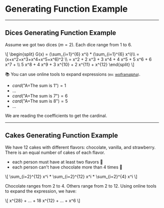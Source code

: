 # Generating Function Example

<hr class="sep-both">

## Dices Generating Function Example

<div class="row row-cols-lg-2"><div>

Assume we got two dices ($m=2$). Each dice range from $1$ to $6$.

<div>
\[
\begin{split}
G(x) = (\sum_{i=1}^{6} x^i) * (\sum_{i=1}^{6} x^i)\\
= (x+x^2+x^3+x^4+x^5+x^6)^2 \\
= 
x^2 + 
2 x^3 +
3 x^4 + 
4 x^5 + 
5 x^6 + 
6 x^7 + \\
5 x^8 + 
4 x^9 + 
3 x^{10} + 
2 x^{11} + 
x^{12}
\end{split}
\]
</div>

📚 You can use online tools to expand expressions <small>(ex: [wolframalpha](https://www.wolframalpha.com/input/?i=%28x%2Bx%5E2%2Bx%5E3%2Bx%5E4%2Bx%5E5%2Bx%5E6%29%5E2))</small>.
</div><div>

* $card(\text{"A=The sum is 1"}) = 1$
* ...
* $card(\text{"A=The sum is 7"}) = 6$
* $card(\text{"A=The sum is 8"}) = 5$
* ...

We are reading the coefficients to get the cardinal.
</div></div>

<hr class="sep-both">

## Cakes Generating Function Example

<div class="row row-cols-lg-2"><div>

We have $12$ cakes with different flavors: chocolate, vanilla, and strawberry. There is an equal number of cakes of each flavor.

* each person must have at least two flavors 🍰
* each person can't have chocolate more than 4 times 🍫

<div>
\[
\sum_{i=2}^{12} x^i *
\sum_{i=2}^{12} x^i *
\sum_{i=2}^{4} x^i
\]
</div>

Chocolate ranges from 2 to 4. Others range from 2 to 12. Using online tools to expand the expression, we have:

<div>
\[
x^{28} + ... + 18 x^{12} + ... + x^6
\]
</div>
</div><div>
</div></div>